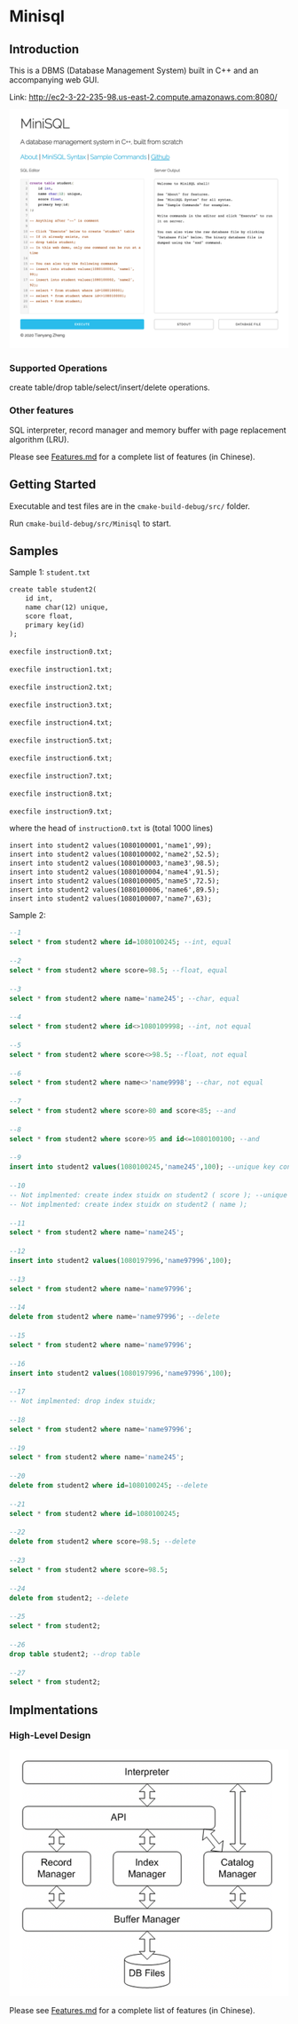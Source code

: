 # Minisql

## Introduction

This is a DBMS (Database Management System) built in C++ and an accompanying web GUI.

Link: http://ec2-3-22-235-98.us-east-2.compute.amazonaws.com:8080/

<img src="https://github.com/ztyreg/minisql/blob/master/demo.png" width="600">

### Supported Operations

create table/drop table/select/insert/delete operations. 


### Other features 

SQL interpreter, record manager and memory buffer with page replacement algorithm (LRU).

Please see [Features.md](./Features.md) for a complete list of features (in Chinese).


## Getting Started

Executable and test files are in the `cmake-build-debug/src/` folder.

Run `cmake-build-debug/src/Minisql` to start.

## Samples

Sample 1: `student.txt`

```mysql
create table student2(
	id int,
	name char(12) unique,
	score float,
	primary key(id) 
);

execfile instruction0.txt;

execfile instruction1.txt;

execfile instruction2.txt;

execfile instruction3.txt;

execfile instruction4.txt;

execfile instruction5.txt;

execfile instruction6.txt;

execfile instruction7.txt;

execfile instruction8.txt;

execfile instruction9.txt;
```

where the head of `instruction0.txt` is (total 1000 lines)

```mysql
insert into student2 values(1080100001,'name1',99);
insert into student2 values(1080100002,'name2',52.5);
insert into student2 values(1080100003,'name3',98.5);
insert into student2 values(1080100004,'name4',91.5);
insert into student2 values(1080100005,'name5',72.5);
insert into student2 values(1080100006,'name6',89.5);
insert into student2 values(1080100007,'name7',63);
```

Sample 2:

```sql
--1
select * from student2 where id=1080100245; --int, equal

--2
select * from student2 where score=98.5; --float, equal

--3
select * from student2 where name='name245'; --char, equal

--4
select * from student2 where id<>1080109998; --int, not equal

--5
select * from student2 where score<>98.5; --float, not equal

--6
select * from student2 where name<>'name9998'; --char, not equal

--7
select * from student2 where score>80 and score<85; --and

--8
select * from student2 where score>95 and id<=1080100100; --and

--9
insert into student2 values(1080100245,'name245',100); --unique key conflict

--10
-- Not implmented: create index stuidx on student2 ( score ); --unique key
-- Not implmented: create index stuidx on student2 ( name );

--11
select * from student2 where name='name245';

--12
insert into student2 values(1080197996,'name97996',100);

--13
select * from student2 where name='name97996';

--14
delete from student2 where name='name97996'; --delete

--15
select * from student2 where name='name97996';

--16
insert into student2 values(1080197996,'name97996',100);

--17
-- Not implmented: drop index stuidx;

--18
select * from student2 where name='name97996';

--19
select * from student2 where name='name245';

--20
delete from student2 where id=1080100245; --delete

--21
select * from student2 where id=1080100245;

--22
delete from student2 where score=98.5; --delete

--23
select * from student2 where score=98.5;

--24
delete from student2; --delete

--25
select * from student2;

--26
drop table student2; --drop table

--27
select * from student2;
```

## Implmentations

### High-Level Design

<img src="https://github.com/ztyreg/minisql/blob/master/design.png" width="600">

Please see [Features.md](./Features.md) for a complete list of features (in Chinese).
